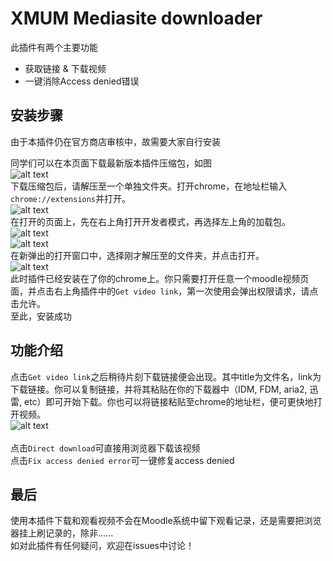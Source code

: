 # XMUM Mediasite downloader

此插件有两个主要功能
* 获取链接 & 下载视频
* 一键消除Access denied错误

## 安装步骤

由于本插件仍在官方商店审核中，故需要大家自行安装<br>

同学们可以在本页面下载最新版本插件压缩包，如图<br>
![alt text](https://github.com/Flyingblu/XMUM-Mediasite-downloader/raw/master/images/downloading.png "Downloading image")<br>
下载压缩包后，请解压至一个单独文件夹。打开chrome，在地址栏输入`chrome://extensions`并打开。<br>
![alt text](https://github.com/Flyingblu/XMUM-Mediasite-downloader/raw/master/images/chrome%20extension.png "extension path")<br>
在打开的页面上，先在右上角打开开发者模式，再选择左上角的加载包。<br>
![alt text](https://github.com/Flyingblu/XMUM-Mediasite-downloader/raw/master/images/developer%20mode.png "enable developer mode")<br>
![alt text](https://github.com/Flyingblu/XMUM-Mediasite-downloader/raw/master/images/load%20unpacked.png "load unpacked")<br>
在新弹出的打开窗口中，选择刚才解压至的文件夹，并点击打开。<br>
![alt text](https://github.com/Flyingblu/XMUM-Mediasite-downloader/raw/master/images/select%20directory.png "select directory")<br>
此时插件已经安装在了你的chrome上。你只需要打开任意一个moodle视频页面，并点击右上角插件中的`Get video link`，第一次使用会弹出权限请求，请点击允许。<br>
至此，安装成功<br>

## 功能介绍
点击`Get video link`之后稍待片刻下载链接便会出现。其中title为文件名，link为下载链接。你可以复制链接，并将其粘贴在你的下载器中（IDM, FDM, aria2, 迅雷, etc）即可开始下载。你也可以将链接粘贴至chrome的地址栏，便可更快地打开视频。<br>
![alt text](https://github.com/Flyingblu/XMUM-Mediasite-downloader/raw/master/images/link.png "link")<br><br>
点击`Direct download`可直接用浏览器下载该视频<br>
点击`Fix access denied error`可一键修复access denied<br>
## 最后

使用本插件下载和观看视频不会在Moodle系统中留下观看记录，还是需要把浏览器挂上刷记录的，除非......<br>
如对此插件有任何疑问，欢迎在issues中讨论！